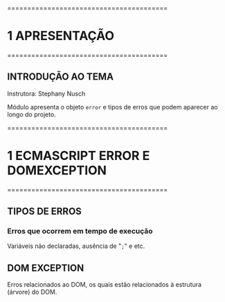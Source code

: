 ========================================
# 1 APRESENTAÇÃO
========================================

## INTRODUÇÃO AO TEMA

Instrutora: Stephany Nusch

Módulo apresenta o objeto `error` e tipos de erros que podem aparecer ao longo do projeto.



========================================
# 1 ECMASCRIPT ERROR E DOMEXCEPTION
========================================


## TIPOS DE ERROS


### Erros que ocorrem em tempo de execução

Variáveis não declaradas, ausência de "`;`" e etc.


## DOM EXCEPTION

Erros relacionados ao DOM, os quais estão relacionados à estrutura (árvore) do DOM.